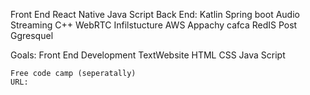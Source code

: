 Front End
  React Native
  Java Script
Back End:
  Katlin
  Spring boot
Audio Streaming
  C++
  WebRTC
Infilstucture
  AWS
  Appachy cafca
  RedIS
  Post Ggresquel


  Goals:
    Front End Development
      TextWebsite
        HTML
        CSS
        Java Script

    Free code camp (seperatally)
    URL:
    

  
